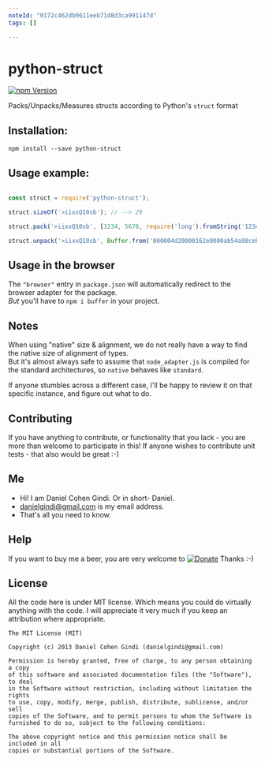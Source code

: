 ```yaml
---
noteId: "0172c462db9611eeb71d8d3ca991147d"
tags: []

---
```


# python-struct

[![npm Version](https://badge.fury.io/js/python-struct.png)](https://npmjs.org/package/python-struct)

Packs/Unpacks/Measures structs according to Python's `struct` format

## Installation:

```
npm install --save python-struct
```
  
## Usage example:

```javascript

const struct = require('python-struct');

struct.sizeOf('>iixxQ10sb'); // --> 29

struct.pack('>iixxQ10sb', [1234, 5678, require('long').fromString('12345678901234567890'), 'abcdefg', true]); // --> <Buffer 00 00 04 d2 00 00 16 2e 00 00 ab 54 a9 8c eb 1f 0a d2 61 62 63 64 65 66 67 00 00 00 01>

struct.unpack('>iixxQ10sb', Buffer.from('000004d20000162e0000ab54a98ceb1f0ad26162636465666700000001', 'hex')); // --> [ 1234, 5678, 12345678901234567890, 'abcdefg', 1 ]

```

## Usage in the browser

The `"browser"` entry in `package.json` will automatically redirect to the browser adapter for the package.  
*But* you'll have to `npm i buffer` in your project.

## Notes

When using "native" size & alignment, we do not really have a way to find the native size of alignment of types.  
But it's almost always safe to assume that `node_adapter.js` is compiled for the standard architectures, so `native` behaves like `standard`.

If anyone stumbles across a different case, I'll be happy to review it on that specific instance, and figure out what to do.

## Contributing

If you have anything to contribute, or functionality that you lack - you are more than welcome to participate in this!
If anyone wishes to contribute unit tests - that also would be great :-)

## Me
* Hi! I am Daniel Cohen Gindi. Or in short- Daniel.
* danielgindi@gmail.com is my email address.
* That's all you need to know.

## Help

If you want to buy me a beer, you are very welcome to
[![Donate](https://www.paypalobjects.com/en_US/i/btn/btn_donate_LG.gif)](https://www.paypal.com/cgi-bin/webscr?cmd=_s-xclick&hosted_button_id=G6CELS3E997ZE)
 Thanks :-)

## License

All the code here is under MIT license. Which means you could do virtually anything with the code.
I will appreciate it very much if you keep an attribution where appropriate.

    The MIT License (MIT)

    Copyright (c) 2013 Daniel Cohen Gindi (danielgindi@gmail.com)

    Permission is hereby granted, free of charge, to any person obtaining a copy
    of this software and associated documentation files (the "Software"), to deal
    in the Software without restriction, including without limitation the rights
    to use, copy, modify, merge, publish, distribute, sublicense, and/or sell
    copies of the Software, and to permit persons to whom the Software is
    furnished to do so, subject to the following conditions:

    The above copyright notice and this permission notice shall be included in all
    copies or substantial portions of the Software.
